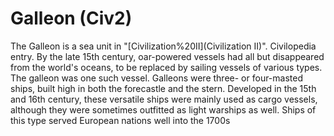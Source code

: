 # Galleon (Civ2)

The Galleon is a sea unit in "[Civilization%20II](Civilization II)".
Civilopedia entry.
By the late 15th century, oar-powered vessels had all but disappeared from the world's oceans, to be replaced by sailing vessels of various types. The galleon was one such vessel. Galleons were three- or four-masted ships, built high in both the forecastle and the stern. Developed in the 15th and 16th century, these versatile ships were mainly used as cargo vessels, although they were sometimes outfitted as light warships as well. Ships of this type served European nations well into the 1700s
